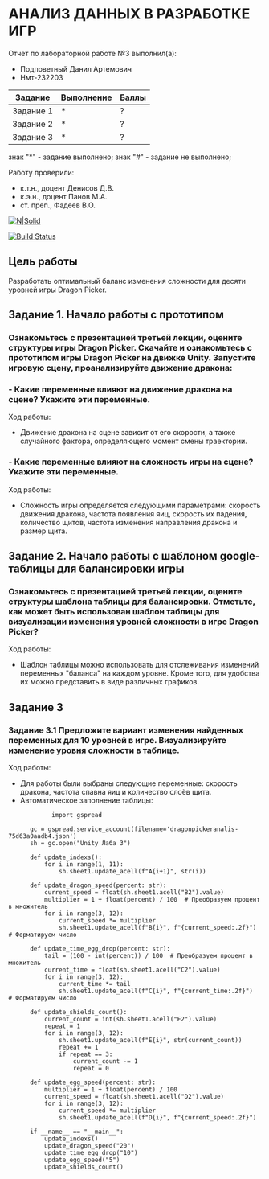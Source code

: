 # АНАЛИЗ ДАННЫХ В РАЗРАБОТКЕ ИГР
Отчет по лабораторной работе №3 выполнил(а):
- Подповетный Данил Артемович
- Нмт-232203

| Задание | Выполнение | Баллы |
| ------ | ------ | ------ |
| Задание 1 | * | ? |
| Задание 2 | * | ? |
| Задание 3 | * | ? |

знак "*" - задание выполнено; знак "#" - задание не выполнено;

Работу проверили:
- к.т.н., доцент Денисов Д.В.
- к.э.н., доцент Панов М.А.
- ст. преп., Фадеев В.О.

[![N|Solid](https://cldup.com/dTxpPi9lDf.thumb.png)](https://nodesource.com/products/nsolid)

[![Build Status](https://travis-ci.org/joemccann/dillinger.svg?branch=master)](https://travis-ci.org/joemccann/dillinger)


## Цель работы
Разработать оптимальный баланс изменения сложности для десяти уровней игры Dragon Picker.

## Задание 1. Начало работы с прототипом
### Ознакомьтесь с презентацией третьей лекции, оцените структуры игры Dragon Picker. Скачайте и ознакомьтесь с прототипом игры Dragon Picker на движке Unity. Запустите игровую сцену, проанализируйте движение дракона:
### - Какие переменные влияют на движение дракона на сцене? Укажите эти переменные.

Ход работы:
- Движение дракона на сцене зависит от его скорости, а также случайного фактора, определяющего момент смены траектории.

### - Какие переменные влияют на сложность игры на сцене? Укажите эти переменные.

Ход работы:
- Сложность игры определяется следующими параметрами: скорость движения дракона, частота появления яиц, скорость их падения, количество щитов, частота изменения направления дракона и размер щита.

## Задание 2. Начало работы с шаблоном google-таблицы для балансировки игры
### Ознакомьтесь с презентацией третьей лекции, оцените структуры шаблона таблицы для балансировки. Отметьте, как может быть использован шаблон таблицы для визуализации изменения уровней сложности в игре Dragon Picker?

Ход работы:
- Шаблон таблицы можно использовать для отслеживания изменений переменных "баланса" на каждом уровне. Кроме того, для удобства их можно представить в виде различных графиков.

## Задание 3

### Задание 3.1 Предложите вариант изменения найденных переменных для 10 уровней в игре. Визуализируйте изменение уровня сложности в таблице. 

Ход работы:
- Для работы были выбраны следующие переменные: скорость дракона, частота спавна яиц и количество слоёв щита.
- Автоматическое заполнение таблицы:

```rd
            import gspread
      
      gc = gspread.service_account(filename='dragonpickeranalis-75d63a0aadb4.json')
      sh = gc.open("Unity Лаба 3")
      
      def update_indexs():
          for i in range(1, 11):
              sh.sheet1.update_acell(f"A{i+1}", str(i))
      
      def update_dragon_speed(percent: str):
          current_speed = float(sh.sheet1.acell("B2").value)
          multiplier = 1 + float(percent) / 100  # Преобразуем процент в множитель
          for i in range(3, 12):
              current_speed *= multiplier
              sh.sheet1.update_acell(f"B{i}", f"{current_speed:.2f}")  # Форматируем число
      
      def update_time_egg_drop(percent: str):
          tail = (100 - int(percent)) / 100  # Преобразуем процент в множитель
          current_time = float(sh.sheet1.acell("C2").value)
          for i in range(3, 12):
              current_time *= tail
              sh.sheet1.update_acell(f"C{i}", f"{current_time:.2f}")  # Форматируем число
      
      def update_shields_count():
          current_count = int(sh.sheet1.acell("E2").value)
          repeat = 1
          for i in range(3, 12):
              sh.sheet1.update_acell(f"E{i}", str(current_count))
              repeat += 1
              if repeat == 3:
                  current_count -= 1
                  repeat = 0
      
      def update_egg_speed(percent: str):
          multiplier = 1 + float(percent) / 100
          current_speed = float(sh.sheet1.acell("D2").value)
          for i in range(3, 12):
              current_speed *= multiplier
              sh.sheet1.update_acell(f"D{i}", f"{current_speed:.2f}")
      
      if __name__ == "__main__":
          update_indexs()
          update_dragon_speed("20")
          update_time_egg_drop("10")
          update_egg_speed("5")
          update_shields_count()
```



